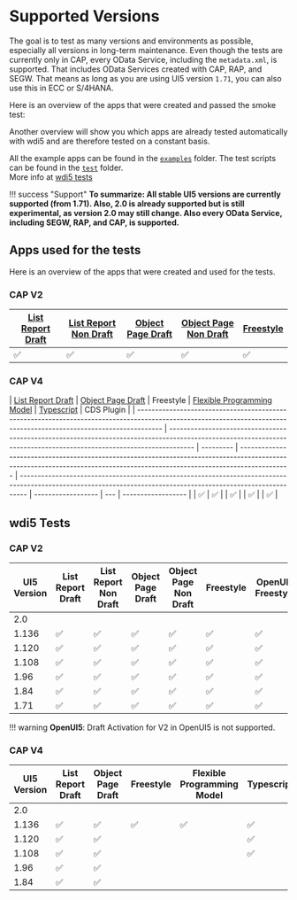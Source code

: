 # Supported Versions

The goal is to test as many versions and environments as possible, especially all versions in long-term maintenance.
Even though the tests are currently only in CAP, every OData Service, including the `metadata.xml`, is supported. That includes OData Services created with CAP, RAP, and SEGW. That means as long as you are using UI5 version `1.71`, you can also use this in ECC or S/4HANA.

Here is an overview of the apps that were created and passed the smoke test:

Another overview will show you which apps are already tested automatically with wdi5 and are therefore tested on a constant basis.

All the example apps can be found in the [`examples`](https://github.com/spreadsheetimporter/ui5-cc-spreadsheetimporter/tree/main/examples/packages) folder. The test scripts can be found in the [`test`](https://github.com/spreadsheetimporter/ui5-cc-spreadsheetimporter/tree/main/examples/test) folder.  
More info at [wdi5 tests](./Development/wdi5.md)

<!-- prettier-ignore-start -->
!!! success "Support"
    **To summarize: All stable UI5 versions are currently supported (from 1.71). Also, 2.0 is already supported but is still experimental, as version 2.0 may still change. Also every OData Service, including SEGW, RAP, and CAP, is supported.**
<!-- prettier-ignore-end -->

## Apps used for the tests

Here is an overview of the apps that were created and used for the tests.

### CAP V2

| [List Report Draft](https://github.com/spreadsheetimporter/ui5-cc-spreadsheetimporter/blob/main/examples/packages/ordersv2fe/webapp/ext/controller/ListReportExt.controller.js) | [List Report Non Draft](https://github.com/spreadsheetimporter/ui5-cc-spreadsheetimporter/blob/main/examples/packages/ordersv2fenondraft/webapp/ext/controller/ListReportExt.controller.js) | [Object Page Draft](https://github.com/spreadsheetimporter/ui5-cc-spreadsheetimporter/blob/main/examples/packages/ordersv2fe/webapp/ext/controller/ObjectPageExt.controller.js) | [Object Page Non Draft](https://github.com/spreadsheetimporter/ui5-cc-spreadsheetimporter/blob/main/examples/packages/ordersv2fenondraft/webapp/ext/controller/ObjectPageExt.controller.js) | [Freestyle](https://github.com/spreadsheetimporter/ui5-cc-spreadsheetimporter/blob/main/examples/packages/ordersv2freestylenondraft/webapp/controller/List.controller.js) |
| ------------------------------------------------------------------------------------------------------------------------------------------------------------------------------- | ------------------------------------------------------------------------------------------------------------------------------------------------------------------------------------------- | ------------------------------------------------------------------------------------------------------------------------------------------------------------------------------- | ------------------------------------------------------------------------------------------------------------------------------------------------------------------------------------------- | ------------------------------------------------------------------------------------------------------------------------------------------------------------------------- |
| :white_check_mark:                                                                                                                                                              | :white_check_mark:                                                                                                                                                                          | :white_check_mark:                                                                                                                                                              | :white_check_mark:                                                                                                                                                                          | :white_check_mark:                                                                                                                                                        |

### CAP V4

| [List Report Draft](https://github.com/spreadsheetimporter/ui5-cc-spreadsheetimporter/blob/main/examples/packages/ordersv4fe/webapp/ext/ListReportExtController.js) | [Object Page Draft](https://github.com/spreadsheetimporter/ui5-cc-spreadsheetimporter/blob/main/examples/packages/ordersv4fe/webapp/ext/ObjectPageExtController.js) | Freestyle | [Flexible Programming Model](https://github.com/spreadsheetimporter/ui5-cc-spreadsheetimporter/blob/main/examples/packages/ordersv4fpm/webapp/ext/main/Main.controller.js) | [Typescript](https://github.com/spreadsheetimporter/ui5-cc-spreadsheetimporter/blob/main/examples/packages/ordersv4fets/webapp/ext/ListReportExtController.ts) | CDS Plugin         |
| ------------------------------------------------------------------------------------------------------------------------------------------------------------------- | ------------------------------------------------------------------------------------------------------------------------------------------------------------------- | --------- | -------------------------------------------------------------------------------------------------------------------------------------------------------------------------- | -------------------------------------------------------------------------------------------------------------------------------------------------------------- | ------------------ | --- | ------------------ |
| :white_check_mark:                                                                                                                                                  | :white_check_mark:                                                                                                                                                  |           | :white_check_mark:                                                                                                                                                         |                                                                                                                                                                | :white_check_mark: |     | :white_check_mark: |

## wdi5 Tests

### CAP V2

| UI5 Version | List Report Draft  | List Report Non Draft | Object Page Draft  | Object Page Non Draft | Freestyle          | OpenUI5 Freestyle  |
| ----------- | ------------------ | --------------------- | ------------------ | --------------------- | ------------------ | ------------------ |
| 2.0         |                    |                       |                    |                       |                    |                    |
| 1.136       | :white_check_mark: | :white_check_mark:    | :white_check_mark: | :white_check_mark:    | :white_check_mark: | :white_check_mark: |
| 1.120       | :white_check_mark: | :white_check_mark:    | :white_check_mark: | :white_check_mark:    | :white_check_mark: | :white_check_mark: |
| 1.108       | :white_check_mark: | :white_check_mark:    | :white_check_mark: | :white_check_mark:    | :white_check_mark: | :white_check_mark: |
| 1.96        | :white_check_mark: | :white_check_mark:    | :white_check_mark: | :white_check_mark:    | :white_check_mark: | :white_check_mark: |
| 1.84        | :white_check_mark: | :white_check_mark:    | :white_check_mark: | :white_check_mark:    | :white_check_mark: | :white_check_mark: |
| 1.71        | :white_check_mark: | :white_check_mark:    | :white_check_mark: | :white_check_mark:    | :white_check_mark: | :white_check_mark: |

<!-- prettier-ignore-start -->
!!! warning
    **OpenUI5**: Draft Activation for V2 in OpenUI5 is not supported.
<!-- prettier-ignore-end -->

### CAP V4

| UI5 Version | List Report Draft  | Object Page Draft  | Freestyle          | Flexible Programming Model | Typescript         | CDS Plugin         |
| ----------- | ------------------ | ------------------ | ------------------ | -------------------------- | ------------------ | ------------------ |
| 2.0         |                    |                    |                    |                            |                    |                    |
| 1.136       | :white_check_mark: | :white_check_mark: | :white_check_mark: | :white_check_mark:         | :white_check_mark: | :white_check_mark: |
| 1.120       | :white_check_mark: | :white_check_mark: |                    |                            | :white_check_mark: | :white_check_mark: |
| 1.108       | :white_check_mark: | :white_check_mark: |                    |                            | :white_check_mark: | :white_check_mark: |
| 1.96        | :white_check_mark: | :white_check_mark: |                    |                            |                    |                    |
| 1.84        | :white_check_mark: | :white_check_mark: |                    |                            |                    |                    |

